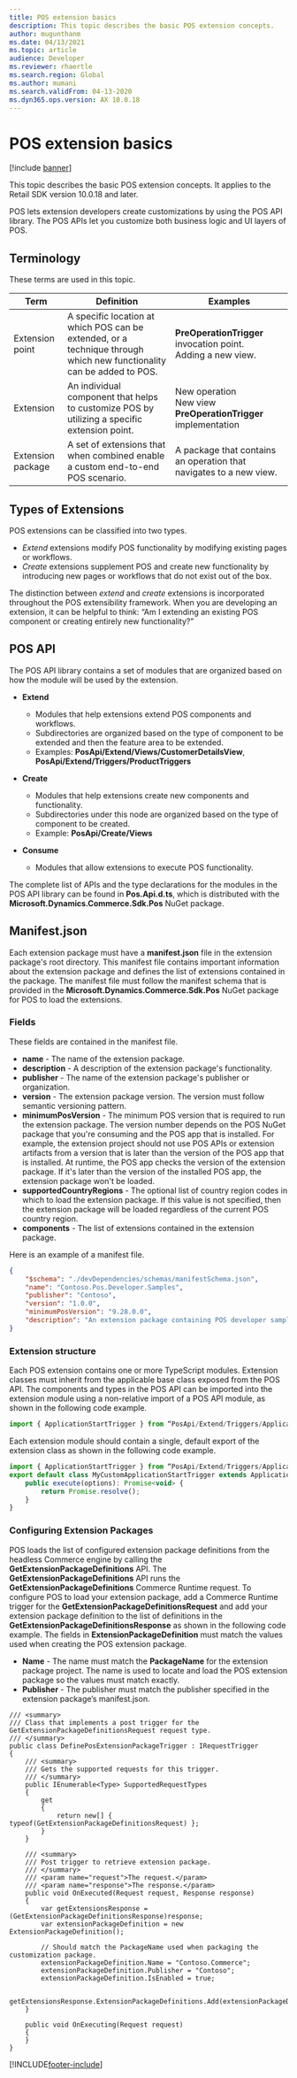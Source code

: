 ```yaml
---
title: POS extension basics
description: This topic describes the basic POS extension concepts.
author: mugunthanm
ms.date: 04/13/2021
ms.topic: article
audience: Developer
ms.reviewer: rhaertle
ms.search.region: Global
ms.author: mumani
ms.search.validFrom: 04-13-2020
ms.dyn365.ops.version: AX 10.0.18
---
```


# POS extension basics

[!include [banner](../../../includes/banner.md)]

This topic describes the basic POS extension concepts. It applies to the Retail SDK version 10.0.18 and later.

POS lets extension developers create customizations by using the POS API library.  The POS APIs let you customize both business logic and UI layers of POS.

## Terminology

These terms are used in this topic.

Term | Definition | Examples
---|---|---
Extension point | A specific location at which POS can be extended, or a technique through which new functionality can be added to POS. | **PreOperationTrigger** invocation point.<br>Adding a new view.
Extension | An individual component that helps to customize POS by utilizing a specific extension point. | New operation<br>New view<br>**PreOperationTrigger** implementation
Extension package | A set of extensions that when combined enable a custom end-to-end POS scenario. | A package that contains an operation that navigates to a new view.

## Types of Extensions

POS extensions can be classified into two types.

+ *Extend* extensions modify POS functionality by modifying existing pages or workflows.
+ *Create* extensions supplement POS and create new functionality by introducing new pages or workflows that do not exist out of the box.

The distinction between *extend* and *create* extensions is incorporated throughout the POS extensibility framework. When you are developing an extension, it can be helpful to think: “Am I extending an existing POS component or creating entirely new functionality?”

## POS API

The POS API library contains a set of modules that are organized based on how the module will be used by the extension.

+ **Extend**
    + Modules that help extensions extend POS components and workflows.
    + Subdirectories are organized based on the type of component to be extended and then the feature area to be extended.
    + Examples: **PosApi/Extend/Views/CustomerDetailsView**, **PosApi/Extend/Triggers/ProductTriggers**

+ **Create**
    + Modules that help extensions create new components and functionality.
    + Subdirectories under this node are organized based on the type of component to be created.
    + Example: **PosApi/Create/Views**

+ **Consume**
    + Modules that allow extensions to execute POS functionality.

The complete list of APIs and the type declarations for the modules in the POS API library can be found in **Pos.Api.d.ts**, which is distributed with the **Microsoft.Dynamics.Commerce.Sdk.Pos** NuGet package.

## Manifest.json

Each extension package must have a **manifest.json** file in the extension package's root directory. This manifest file contains important information about the extension package and defines the list of extensions contained in the package. The manifest file must follow the manifest schema that is provided in the **Microsoft.Dynamics.Commerce.Sdk.Pos** NuGet package for POS to load the extensions.

### Fields

These fields are contained in the manifest file.

+ **name** - The name of the extension package.
+ **description** - A description of the extension package's functionality.
+ **publisher** - The name of the extension package's publisher or organization.
+ **version** - The extension package version. The version must follow semantic versioning pattern.
+ **minimumPosVersion** - The minimum POS version that is required to run the extension package. The version number depends on the POS NuGet package that you're consuming and the POS app that is installed. For example, the extension project should not use POS APIs or extension artifacts from a version that is later than the version of the POS app that is installed. At runtime, the POS app checks the version of the extension package. If it's later than the version of the installed POS app, the extension package won't be loaded.
+ **supportedCountryRegions** - The optional list of country region codes in which to load the extension package. If this value is not specified, then the extension package will be loaded regardless of the current POS country region.
+ **components** - The list of extensions contained in the extension package.

Here is an example of a manifest file.

```json
{
    "$schema": "./devDependencies/schemas/manifestSchema.json",
    "name": "Contoso.Pos.Developer.Samples",
    "publisher": "Contoso",
    "version": "1.0.0",
    "minimumPosVersion": "9.28.0.0",
    "description": "An extension package containing POS developer samples to showcase various types of POS extensions.",
}
```

### Extension structure

Each POS extension contains one or more TypeScript modules. Extension classes must inherit from the applicable base class exposed from the POS API. The components and types in the POS API can be imported into the extension module using a non-relative import of a POS API module, as shown in the following code example.

```JavaScript
import { ApplicationStartTrigger } from “PosApi/Extend/Triggers/ApplicationTriggers”;
```

Each extension module should contain a single, default export of the extension class as shown in the following code example.

```JavaScript
import { ApplicationStartTrigger } from “PosApi/Extend/Triggers/ApplicationTriggers”;
export default class MyCustomApplicationStartTrigger extends ApplicationStartTrigger {
    public execute(options): Promise<void> {
        return Promise.resolve();
    }
}
```

### Configuring Extension Packages

POS loads the list of configured extension package definitions from the headless Commerce engine by calling the **GetExtensionPackageDefinitions** API. The **GetExtensionPackageDefinitions** API runs the **GetExtensionPackageDefinitions** Commerce Runtime request. To configure POS to load your extension package, add a Commerce Runtime trigger for the **GetExtensionPackageDefinitionsRequest** and add your extension package definition to the list of definitions in the **GetExtensionPackageDefinitionsResponse** as shown in the following code example.
The fields in **ExtensionPackageDefinition** must match the values used when creating the POS extension package.

+ **Name** - The name must match the **PackageName** for the extension package project. The name is used to locate and load the POS extension package so the values must match exactly.
+ **Publisher** - The publisher must match the publisher specified in the extension package’s manifest.json.

```CSharp
/// <summary>
/// Class that implements a post trigger for the GetExtensionPackageDefinitionsRequest request type.
/// </summary>
public class DefinePosExtensionPackageTrigger : IRequestTrigger
{
    /// <summary>
    /// Gets the supported requests for this trigger.
    /// </summary>
    public IEnumerable<Type> SupportedRequestTypes
    {
        get
        {
            return new[] { typeof(GetExtensionPackageDefinitionsRequest) };
        }
    }

    /// <summary>
    /// Post trigger to retrieve extension package.
    /// </summary>
    /// <param name="request">The request.</param>
    /// <param name="response">The response.</param>
    public void OnExecuted(Request request, Response response)
    {
        var getExtensionsResponse = (GetExtensionPackageDefinitionsResponse)response;
        var extensionPackageDefinition = new ExtensionPackageDefinition();

        // Should match the PackageName used when packaging the customization package.
        extensionPackageDefinition.Name = "Contoso.Commerce";
        extensionPackageDefinition.Publisher = "Contoso";
        extensionPackageDefinition.IsEnabled = true;

        getExtensionsResponse.ExtensionPackageDefinitions.Add(extensionPackageDefinition);
    }

    public void OnExecuting(Request request)
    {
    }
}
```

[!INCLUDE[footer-include](../../../includes/footer-banner.md)]
